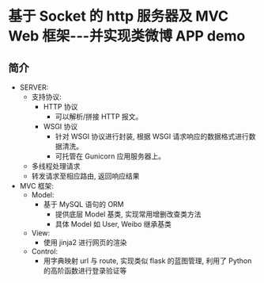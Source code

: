 基于 Socket 的 http 服务器及 MVC Web 框架---并实现类微博 APP demo
===


简介
---

- SERVER:
    - 支持协议:
        - HTTP 协议
            - 可以解析/拼接 HTTP 报文。
        - WSGI 协议
            - 针对 WSGI 协议进行封装, 根据 WSGI 请求响应的数据格式进行数据清洗。
            - 可托管在 Gunicorn 应用服务器上。
    - 多线程处理请求
    - 转发请求至相应路由, 返回响应结果
- MVC 框架:
    - Model:
        - 基于 MySQL 语句的 ORM
            - 提供底层 Model 基类, 实现常用增删改查类方法
            - 具体 Model 如 User, Weibo 继承基类
    - View:
        - 使用 jinja2 进行网页的渲染
    - Control: 
        - 用字典映射 url 与 route, 实现类似 flask 的蓝图管理, 利用了 Python 的高阶函数进行登录验证等
            
            

